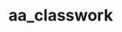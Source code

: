 # aa_classwork























































































































































































































































































































































































































